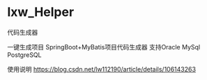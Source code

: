 # lxw_Helper
代码生成器

一键生成项目 SpringBoot+MyBatis项目代码生成器 支持Oracle MySql PostgreSQL

使用说明
https://blog.csdn.net/lw112190/article/details/106143263
